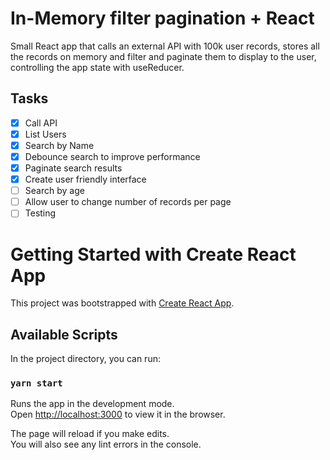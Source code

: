 # In-Memory filter pagination + React

Small React app that calls an external API with 100k user records, stores all the records on memory
  and filter and paginate them to display to the user, controlling the app state with useReducer.

## Tasks

- [x] Call API
- [x] List Users
- [x] Search by Name 
- [x] Debounce search to improve performance
- [x] Paginate search results
- [x] Create user friendly interface
- [ ] Search by age
- [ ] Allow user to change number of records per page
- [ ] Testing

# Getting Started with Create React App

This project was bootstrapped with [Create React App](https://github.com/facebook/create-react-app).

## Available Scripts

In the project directory, you can run:

### `yarn start`

Runs the app in the development mode.\
Open [http://localhost:3000](http://localhost:3000) to view it in the browser.

The page will reload if you make edits.\
You will also see any lint errors in the console.
